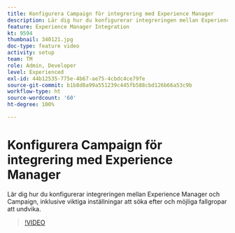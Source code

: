 ```yaml
---
title: Konfigurera Campaign för integrering med Experience Manager
description: Lär dig hur du konfigurerar integreringen mellan Experience Manager och Campaign, inklusive viktiga inställningar att söka efter och möjliga fallgropar att undvika.
feature: Experience Manager Integration
kt: 9594
thumbnail: 340121.jpg
doc-type: feature video
activity: setup
team: TM
role: Admin, Developer
level: Experienced
exl-id: 44b12535-775e-4b67-ae75-4cbdc4ce79fe
source-git-commit: b1b8d8a99a551239c445fb588cbd126b66a53c9b
workflow-type: ht
source-wordcount: '60'
ht-degree: 100%

---
```


# Konfigurera Campaign för integrering med Experience Manager

Lär dig hur du konfigurerar integreringen mellan Experience Manager och Campaign, inklusive viktiga inställningar att söka efter och möjliga fallgropar att undvika.

>[!VIDEO](https://video.tv.adobe.com/v/340121?quality=12&learn=on)
